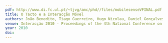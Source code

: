 ```yaml
---
pdf: http://www.di.fc.ul.pt/~tjvg/amc/phd//files/mobilesenseVFINAL.pdf
title: O Tacto e a Interacção Móvel
authors: João Benedito, Tiago Guerreiro, Hugo Nicolau, Daniel Gonçalves
venue: Interacção 2010 - Proceedings of the 4th National Conference on Human-Computer Interaction. Aveiro, Portugal, October, 2010
year: 2010
doi: 
---
```

